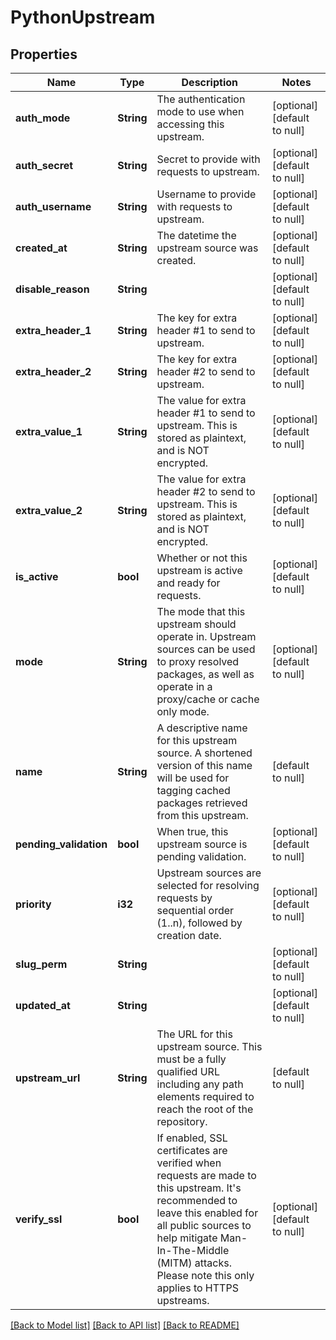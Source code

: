 # PythonUpstream

## Properties
Name | Type | Description | Notes
------------ | ------------- | ------------- | -------------
**auth_mode** | **String** | The authentication mode to use when accessing this upstream.  | [optional] [default to null]
**auth_secret** | **String** | Secret to provide with requests to upstream. | [optional] [default to null]
**auth_username** | **String** | Username to provide with requests to upstream. | [optional] [default to null]
**created_at** | **String** | The datetime the upstream source was created. | [optional] [default to null]
**disable_reason** | **String** |  | [optional] [default to null]
**extra_header_1** | **String** | The key for extra header #1 to send to upstream. | [optional] [default to null]
**extra_header_2** | **String** | The key for extra header #2 to send to upstream. | [optional] [default to null]
**extra_value_1** | **String** | The value for extra header #1 to send to upstream. This is stored as plaintext, and is NOT encrypted. | [optional] [default to null]
**extra_value_2** | **String** | The value for extra header #2 to send to upstream. This is stored as plaintext, and is NOT encrypted. | [optional] [default to null]
**is_active** | **bool** | Whether or not this upstream is active and ready for requests. | [optional] [default to null]
**mode** | **String** | The mode that this upstream should operate in. Upstream sources can be used to proxy resolved packages, as well as operate in a proxy/cache or cache only mode. | [optional] [default to null]
**name** | **String** | A descriptive name for this upstream source. A shortened version of this name will be used for tagging cached packages retrieved from this upstream. | [default to null]
**pending_validation** | **bool** | When true, this upstream source is pending validation. | [optional] [default to null]
**priority** | **i32** | Upstream sources are selected for resolving requests by sequential order (1..n), followed by creation date. | [optional] [default to null]
**slug_perm** | **String** |  | [optional] [default to null]
**updated_at** | **String** |  | [optional] [default to null]
**upstream_url** | **String** | The URL for this upstream source. This must be a fully qualified URL including any path elements required to reach the root of the repository.  | [default to null]
**verify_ssl** | **bool** | If enabled, SSL certificates are verified when requests are made to this upstream. It&#39;s recommended to leave this enabled for all public sources to help mitigate Man-In-The-Middle (MITM) attacks. Please note this only applies to HTTPS upstreams. | [optional] [default to null]

[[Back to Model list]](../README.md#documentation-for-models) [[Back to API list]](../README.md#documentation-for-api-endpoints) [[Back to README]](../README.md)


